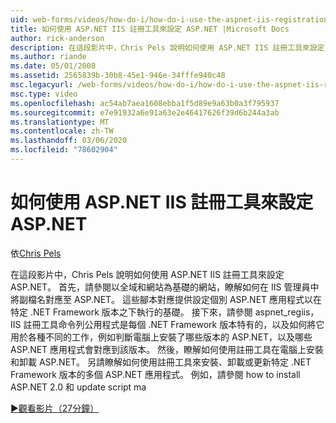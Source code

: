 ```yaml
---
uid: web-forms/videos/how-do-i/how-do-i-use-the-aspnet-iis-registration-tool-to-configure-aspnet
title: 如何使用 ASP.NET IIS 註冊工具來設定 ASP.NET |Microsoft Docs
author: rick-anderson
description: 在這段影片中，Chris Pels 說明如何使用 ASP.NET IIS 註冊工具來設定 ASP.NET。 首先，請參閱檔案延伸模組如何對應至 ASP.NET 的 。
ms.author: riande
ms.date: 05/01/2008
ms.assetid: 2565839b-30b8-45e1-946e-34fffe940c48
msc.legacyurl: /web-forms/videos/how-do-i/how-do-i-use-the-aspnet-iis-registration-tool-to-configure-aspnet
msc.type: video
ms.openlocfilehash: ac54ab7aea1608ebba1f5d89e9a63b0a3f795937
ms.sourcegitcommit: e7e91932a6e91a63e2e46417626f39d6b244a3ab
ms.translationtype: MT
ms.contentlocale: zh-TW
ms.lasthandoff: 03/06/2020
ms.locfileid: "78602904"
---
```

# <a name="how-do-i-use-the-aspnet-iis-registration-tool-to-configure-aspnet"></a>如何使用 ASP.NET IIS 註冊工具來設定 ASP.NET

依[Chris Pels](https://twitter.com/chrispels)

在這段影片中，Chris Pels 說明如何使用 ASP.NET IIS 註冊工具來設定 ASP.NET。 首先，請參閱以全域和網站為基礎的網站，瞭解如何在 IIS 管理員中將副檔名對應至 ASP.NET。 這些腳本對應提供設定個別 ASP.NET 應用程式以在特定 .NET Framework 版本之下執行的基礎。 接下來，請參閱 aspnet\_regiis，IIS 註冊工具命令列公用程式是每個 .NET Framework 版本特有的，以及如何將它用於各種不同的工作，例如判斷電腦上安裝了哪些版本的 ASP.NET，以及哪些 ASP.NET 應用程式會對應到該版本。 然後，瞭解如何使用註冊工具在電腦上安裝和卸載 ASP.NET。 另請瞭解如何使用註冊工具來安裝、卸載或更新特定 .NET Framework 版本的多個 ASP.NET 應用程式。 例如，請參閱 how to install ASP.NET 2.0 和 update script ma

[&#9654;觀看影片（27分鐘）](https://channel9.msdn.com/Blogs/ASP-NET-Site-Videos/how-do-i-use-the-aspnet-iis-registration-tool-to-configure-aspnet)
